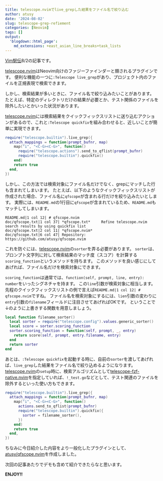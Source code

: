 ```yaml
---
title: telescope.nvimでlive_grepした結果をファイル名で絞り込む
author: atusy
date: '2024-08-02'
slug: telescope-grep-refiement
categories: [Neovim]
tags: []
output:
  'blogdown::html_page':
    md_extensions: +east_asian_line_breaks+task_lists
---
```



[Vim駅伝](https://vim-jp.org/ekiden/)8/2の記事です。

[telescope.nvim](https://github.com/nvim-telescope/telescope.nvim)はNeovim向けのファジーファインダーと類されるプラグインです。
便利な機能の一つに`:Telescope live_grep`があり、プロジェクト内のファイルを正規表現で検索できます。

しかし、検索結果が多いときに、ファイル名で絞り込みたいことがあります。
たとえば、特定のディレクトリだけの結果が必要とか、テスト関係のファイルを除外したいとかいった状況があります。

[telescope.nvim](https://github.com/nvim-telescope/telescope.nvim)には検索結果をクイックフィックスリストに送り込むアクションがあるので、これと`:Telescope quickfix`を組み合わせると、近しいことが簡単に実現できます。

``` lua
require("telescope.builtin").live_grep({
  attach_mappings = function(prompt_bufnr, map)
    map("i", "<C-G><C-G>", function()
      require("telescope.actions").send_to_qflist(prompt_bufnr)
      require("telescope.builtin").quickfix()
    end)
    return true
  end,
})
```

しかし、この方法では検索対象にファイル名だけでなく、grepにマッチした行も含まれてしまいます。
たとえば、以下のようなクイックフィックスリストが作成された場合、ファイル名に`qfscope`が含まれる行だけを絞り込みたいとします。
実際には、`README.md`の1行目に`qfscope`が含まれているため、`README.md`もマッチしてしまいます。

    README.md|1 col 12| # qfscope.nvim
    doc/qfscope.txt|1 col 37| *qfscope.txt*     Refine telescope.nvim search results by using quickfix list
    doc/qfscope.txt|2 col 11| *qfscope.nvim*
    doc/qfscope.txt|6 col 47| Repository: https://github.com/atusy/qfscope.nvim

これを防ぐには、[telescope.nvim](https://github.com/nvim-telescope/telescope.nvim)の`sorter`を弄る必要があります。
`sorter`は、プロンプト文字列に対して検索結果のマッチ度（スコア）を計算する`scoring_function`というメソッドを持ちます。
このメソッドを良い感じにしてあげれば、ファイル名だけを検索対象にできます。

`scoring_function`は通常では、`function(self, prompt, line, entry): number`をいったシグネチャを持ます。
この`line`引数が検索対象に相当します。
先程のクイックフィックスリストの例で言えば`README.md|1 col 12| # qfscope.nvim`ですね。
ファイル名を検索対象にするには、`lien`引数の変わりに`entry`引数の`filename`フィールドに注目させてあげればOKです。
ということで↓のように上書きする関数を用意しましょう。

``` lua
local function filename_sorter()
  local sorter = require("telescope.config").values.generic_sorter()
  local score = sorter.scoring_function
  sorter.scoring_function = function(self, prompt, _, entry)
    return score(self, prompt, entry.filename, entry)
  end
  return sorter
end
```

あとは、`:Telescope quickfix`を起動する時に、自前の`sorter`を渡してあげれば、`live_grep`した結果をファイル名で絞り込めるようになります。
[telescope.nvim](https://github.com/nvim-telescope/telescope.nvim)の`setup`時に、検索アルゴリズムとして[telescope-fzf-native.nvim](https://github.com/nvim-telescope/telescope-fzf-native.nvim)を指定していれば、`!_test.go`などとして、テスト関連のファイルを除外するといった使い方もできます。

``` lua
require("telescope.builtin").live_grep({
  attach_mappings = function(prompt_bufnr, map)
    map("i", "<C-G><C-G>", function()
      actions.send_to_qflist(prompt_bufnr)
      require("telescope.builtin").quickfix({
        sorter = filename_sorter(),
      })
    end)
    return true
  end,
})
```

ちなみに今日紹介した内容をより一般化したプラグインとして、[atusy/qfscope.nvim](https://github.com/atusy/qfscope.nvim)を作成しました。

次回の記事あたりでデモも含めて紹介できたらなと思います。

**ENJOY!!**
